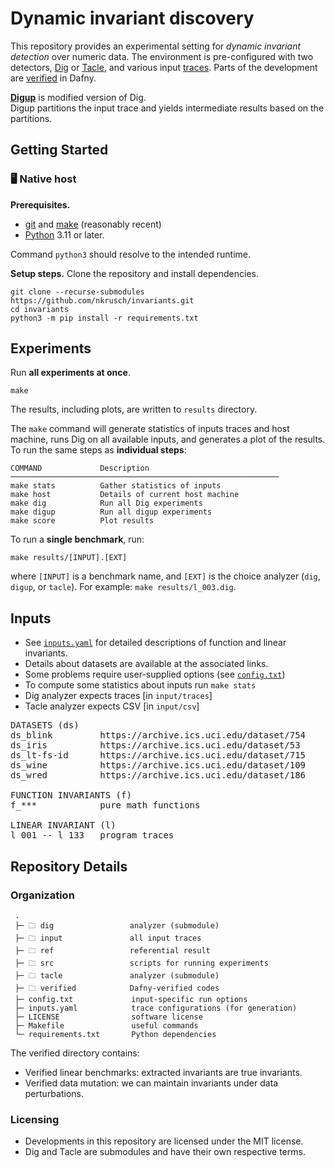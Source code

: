 # Dynamic invariant discovery

This repository provides an experimental setting for _dynamic invariant detection_ over numeric data.
The environment is pre-configured with two detectors,
[Dig](https://github.com/dynaroars/dig/tree/dev) or [Tacle](https://github.com/ML-KULeuven/tacle),
and various input [traces](../input).
Parts of the development are [verified](../verified) in Dafny.

[**Digup**](../src/digup.py) is modified version of Dig.    
Digup partitions the input trace and yields intermediate results based on the partitions.

## Getting Started

### 🖥️ Native host

**Prerequisites.** 
* [git](https://git-scm.com/downloads) and [make](https://www.gnu.org/software/make/) (reasonably recent) 
* [Python](https://www.python.org/downloads/) 3.11 or later.

Command `python3` should resolve to the intended runtime.

**Setup steps.** Clone the repository and install dependencies.

    git clone --recurse-submodules https://github.com/nkrusch/invariants.git
    cd invariants
    python3 -m pip install -r requirements.txt

## Experiments

Run **all experiments at once**.

    make

The results, including plots, are written to `results` directory.

The `make` command will generate statistics of inputs traces and host machine,
runs Dig on all available inputs, and generates a plot of the results.
To run the same steps as **individual steps**:

    COMMAND             Description     
    ────────────────────────────────────────────────────────────
    make stats          Gather statistics of inputs
    make host           Details of current host machine
    make dig            Run all Dig experiments
    make digup          Run all digup experiments
    make score          Plot results

To run a **single benchmark**, run:

    make results/[INPUT].[EXT]

where `[INPUT]` is a benchmark name, and `[EXT]` is the choice analyzer (`dig`, `digup`, or `tacle`). 
For example: `make results/l_003.dig`.

## Inputs

* See [`inputs.yaml`](../inputs.yaml) for detailed descriptions of function and linear invariants.
* Details about datasets are available at the associated links.
* Some problems require user-supplied options (see [`config.txt`](../config.txt))
* To compute some statistics about inputs run `make stats`
* Dig analyzer expects traces [in `input/traces`]
* Tacle analyzer expects CSV [in `input/csv`]

<pre>
DATASETS (ds)                                                              
ds_blink         https://archive.ics.uci.edu/dataset/754
ds_iris          https://archive.ics.uci.edu/dataset/53
ds_lt-fs-id      https://archive.ics.uci.edu/dataset/715
ds_wine          https://archive.ics.uci.edu/dataset/109
ds_wred          https://archive.ics.uci.edu/dataset/186

FUNCTION INVARIANTS (f)   
f_***            pure math functions 

LINEAR INVARIANT (l)
l_001 -- l_133   program traces
</pre>



## Repository Details

### Organization

     .
     ├─ 🗀 dig                 analyzer (submodule)
     ├─ 🗀 input               all input traces 
     ├─ 🗀 ref                 referential result
     ├─ 🗀 src                 scripts for running experiments
     ├─ 🗀 tacle               analyzer (submodule) 
     ├─ 🗀 verified            Dafny-verified codes
     ├─ config.txt             input-specific run options
     ├─ inputs.yaml            trace configurations (for generation)
     ├─ LICENSE                software license
     ├─ Makefile               useful commands
     └─ requirements.txt       Python dependencies

The verified directory contains:
* Verified linear benchmarks: extracted invariants are true invariants.
* Verified data mutation: we can maintain invariants under data perturbations.

### Licensing

* Developments in this repository are licensed under the MIT license.
* Dig and Tacle are submodules and have their own respective terms.